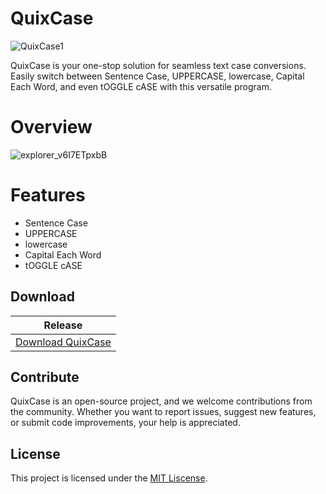 # QuixCase

![QuixCase1](https://github.com/iandiv/QuixCase/assets/28383248/75f1fed6-f333-410c-a527-433f9d29e5e7)

QuixCase is your one-stop solution for seamless text case conversions. Easily switch between Sentence Case, UPPERCASE, lowercase, Capital Each Word, and even tOGGLE cASE with this versatile program.

# Overview

![explorer_v6I7ETpxbB](https://github.com/iandiv/QuixCase/assets/28383248/57c8d268-3c42-4537-90d5-57ca5009843e)

# Features
- Sentence Case
- UPPERCASE
- lowercase
- Capital Each Word 
- tOGGLE cASE

## Download
 | Release|
 | ----------- |
 | [Download QuixCase](https://github.com/iandiv/QuixCase/releases) |



## Contribute
QuixCase is an open-source project, and we welcome contributions from the community. Whether you want to report issues, suggest new features, or submit code improvements, your help is appreciated.

## License
This project is licensed under the [MIT Liscense](https://github.com/iandiv/QuixCase/blob/master/LICENSE).
